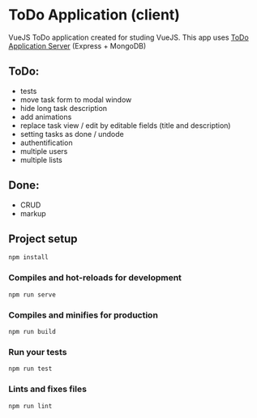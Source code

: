 # ToDo Application (client)

VueJS ToDo application created for studing VueJS.
This app uses [ToDo Application Server](https://github.com/ArtemGrachov/todo-node) (Express + MongoDB)

## ToDo:
* tests
* move task form to modal window
* hide long task description
* add animations
* replace task view / edit by editable fields (title and description)
* setting tasks as done / undode
* authentification
* multiple users
* multiple lists

## Done:
* CRUD
* markup

## Project setup
```
npm install
```

### Compiles and hot-reloads for development
```
npm run serve
```

### Compiles and minifies for production
```
npm run build
```

### Run your tests
```
npm run test
```

### Lints and fixes files
```
npm run lint
```
